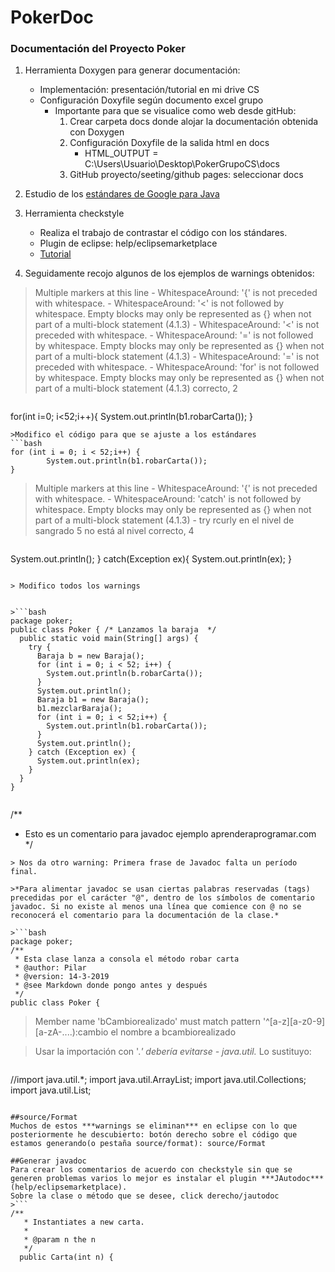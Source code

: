 # PokerDoc

### Documentación del Proyecto Poker

1. Herramienta Doxygen para generar documentación:
    - Implementación: presentación/tutorial en mi drive CS
    - Configuración Doxyfile según documento excel grupo 
      - Importante para que se visualice como web desde gitHub:
          1. Crear carpeta docs donde alojar la documentación obtenida con Doxygen
          2. Configuración Doxyfile de la salida html en docs
               - HTML_OUTPUT = C:\Users\Usuario\Desktop\PokerGrupoCS\docs
          3. GitHub proyecto/seeting/github pages: seleccionar docs
    
2. Estudio de los [estándares de Google para Java ](https://google.github.io/styleguide/javaguide.html)

3. Herramienta checkstyle
    - Realiza el trabajo de contrastar el código con los stándares.
    - Plugin de eclipse: help/eclipsemarketplace
    - [Tutorial](https://www.youtube.com/watch?v=93OXBYCdRhE) 

5. Seguidamente recojo algunos de los ejemplos de warnings obtenidos:

>Multiple markers at this line
	- WhitespaceAround: '{' is not preceded with whitespace.
	- WhitespaceAround: '<' is not followed by whitespace. Empty blocks may 
	 only be represented as {} when not part of a multi-block statement (4.1.3)
	- WhitespaceAround: '<' is not preceded with whitespace.
	- WhitespaceAround: '=' is not followed by whitespace. Empty blocks may 
	 only be represented as {} when not part of a multi-block statement (4.1.3)
	- WhitespaceAround: '=' is not preceded with whitespace.
	- WhitespaceAround: 'for' is not followed by whitespace. Empty blocks may 
	 only be represented as {} when not part of a multi-block statement (4.1.3)
	 correcto, 2
	 
>```bash
for(int i=0; i<52;i++){
          System.out.println(b1.robarCarta());
}
```
>Modifico el código para que se ajuste a los estándares
```bash
for (int i = 0; i < 52;i++) {
        System.out.println(b1.robarCarta());
}
```
>Multiple markers at this line
	- WhitespaceAround: '{' is not preceded with whitespace.
	- WhitespaceAround: 'catch' is not followed by whitespace. Empty blocks may 
	 only be represented as {} when not part of a multi-block statement (4.1.3)
	- try rcurly en el nivel de sangrado 5 no está al nivel correcto, 4

>```bash
System.out.println();
     } catch(Exception ex){
            System.out.println(ex);
     }
```

> Modifico todos los warnings


>```bash
package poker;
public class Poker { /* Lanzamos la baraja  */
  public static void main(String[] args) {
    try {
      Baraja b = new Baraja();
      for (int i = 0; i < 52; i++) {
        System.out.println(b.robarCarta());
      }
      System.out.println();
      Baraja b1 = new Baraja();
      b1.mezclarBaraja();
      for (int i = 0; i < 52;i++) {
        System.out.println(b1.robarCarta());
      }
      System.out.println();
    } catch (Exception ex) {
      System.out.println(ex);
    }
  }
}
```

>```bash
/**
 * Esto es un comentario para javadoc ejemplo aprenderaprogramar.com
 */
```
> Nos da otro warning: Primera frase de Javadoc falta un período final.

>*Para alimentar javadoc se usan ciertas palabras reservadas (tags) precedidas por el carácter "@", dentro de los símbolos de comentario javadoc. Si no existe al menos una línea que comience con @ no se reconocerá el comentario para la documentación de la clase.*

>```bash
package poker;
/**
 * Esta clase lanza a consola el método robar carta
 * @author: Pilar
 * @version: 14-3-2019
 * @see Markdown donde pongo antes y después
 */
public class Poker { 
```



> Member name 'bCambiorealizado' must match pattern '^[a-z][a-z0-9][a-zA-....):cambio el nombre a bcambiorealizado

> Usar la importación con '.*' debería evitarse - java.util.* Lo sustituyo:

>```bash
//import java.util.*;
import java.util.ArrayList;
import java.util.Collections;
import java.util.List;
```

##source/Format
Muchos de estos ***warnings se eliminan*** en eclipse con lo que posteriormente he descubierto: botón derecho sobre el código que estamos generando(o pestaña source/format): source/Format

##Generar javadoc 
Para crear los comentarios de acuerdo con checkstyle sin que se generen problemas varios lo mejor es instalar el plugin ***JAutodoc*** (help/eclipsemarketplace).
Sobre la clase o método que se desee, click derecho/jautodoc
>```
/**
   * Instantiates a new carta.
   *
   * @param n the n
   */
  public Carta(int n) {
```


